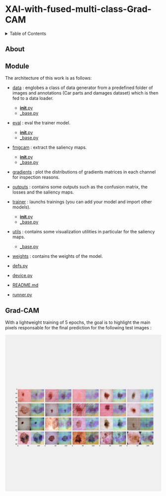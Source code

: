 # XAI-with-fused-multi-class-Grad-CAM


<!-- TABLE OF CONTENTS -->
<details>
  <summary>Table of Contents</summary>
  <ol>
    <li>
      <a href="#About">About</a>
    </li>
    <li>
      <a href="#Module">Module</a>
    </li>
    <li>
    <a href="#GradCam">Grad-CAM</a>
    </li>
  </ol>
</details>



<!-- ABOUT -->
## About


<!-- <p align="right">(<a href="#top">back to top</a>)</p> -->

<!-- Module -->
## Module
The architecture of this work is as follows:

 * [data](/data) : englobes a class of data generator from a predefined folder of images and annotations (Car parts and damages dataset) which is then fed to a data loader. 
    * [__init__.py](/data/__init__.py)
    * [_base.py](/data/_base.py)

 * [eval](/eval) : eval the trainer model.
    * [__init__.py](/eval/__init__.py)
    * [_base.py](/eval/_base.py)

 * [fmgcam](/fmgcam) : extract the saliency maps.
    * [__init__.py](/fmgcam/__init__.py)
    * [_base.py](/fmgcam/_base.py)

 * [gradients](/gradients) : plot the distributions of gradients matrices in each channel for inspection reasons.

 * [outputs](/outputs) : contains some outputs such as the confusion matrix, the losses and the saliency maps.

 * [trainer](/trainer) : launchs trainings (you can add your model and import other models).
    * [__init__.py](/trainer/__init__.py)
    * [_base.py](/trainer/_base.py)

 * [utils](/utils) : contains some visualization utilities in particular for the saliency maps.
    * [_base.py](/utils/_base.py)

 * [weights](/weights) : contains the weights of the model.

 * [defs.py](/defs.py) 

 * [device.py](/device.py)

 * [README.md](/README.md)
  
 * [runner.py](/runner.py)

<!-- <p align="right">(<a href="#top">back to top</a>)</p> -->

<!-- GradCam -->
## Grad-CAM

With a lightweight training of 5 epochs, the goal is to highlight the main pixels responsable for the final prediction for the following test images :

<img src="outputs/grid_grad_cam.jpg" alt="drawing" width="800"/>





